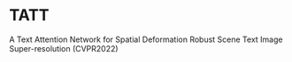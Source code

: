 # TATT
A Text Attention Network for Spatial Deformation Robust Scene Text Image Super-resolution (CVPR2022)
